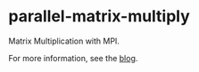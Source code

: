 # parallel-matrix-multiply
Matrix Multiplication with MPI.

For more information, see the [blog](http://www.cnblogs.com/fengfu-chris/p/4364142.html).

